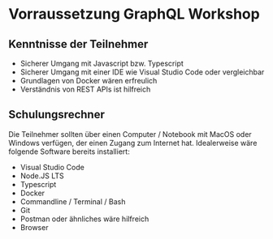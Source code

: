 # Vorraussetzung GraphQL Workshop

## Kenntnisse der Teilnehmer

- Sicherer Umgang mit Javascript bzw. Typescript
- Sicherer Umgang mit einer IDE wie Visual Studio Code oder vergleichbar
- Grundlagen von Docker wären erfreulich
- Verständnis von REST APIs ist hilfreich

## Schulungsrechner

Die Teilnehmer sollten über einen Computer / Notebook mit MacOS oder Windows verfügen, der einen Zugang zum Internet hat. Idealerweise wäre folgende Software bereits installiert:

- Visual Studio Code
- Node.JS LTS
- Typescript
- Docker
- Commandline / Terminal / Bash
- Git
- Postman oder ähnliches wäre hilfreich
- Browser